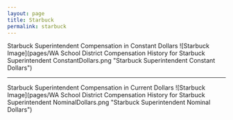 ```yaml
---
layout: page
title: Starbuck
permalink: starbuck
---
```



Starbuck Superintendent Compensation in Constant Dollars
![Starbuck Image](pages/WA School District Compensation History for Starbuck Superintendent ConstantDollars.png "Starbuck Superintendent Constant Dollars")
___

Starbuck Superintendent Compensation in Current Dollars
![Starbuck Image](pages/WA School District Compensation History for Starbuck Superintendent NominalDollars.png "Starbuck Superintendent Nominal Dollars")